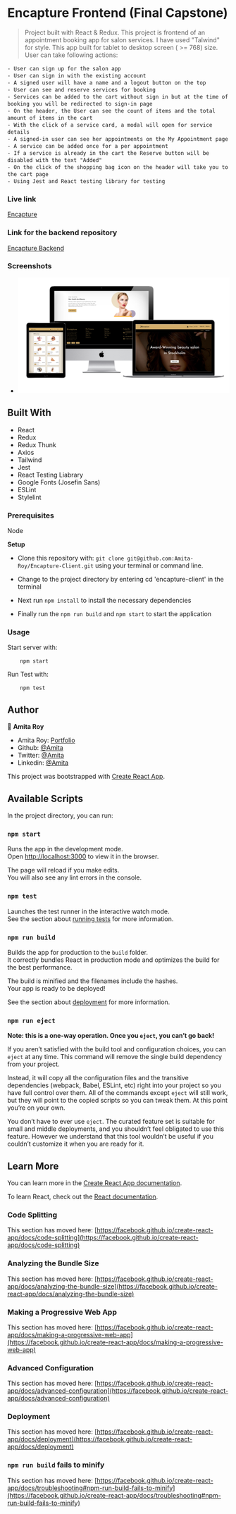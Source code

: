 # Encapture Frontend (Final Capstone)

> Project built with React & Redux. This project is frontend of an appointment booking app for salon services. I have used "Talwind" for style. This app built for tablet to desktop screen ( >= 768) size. User can take following actions:

    - User can sign up for the salon app
    - User can sign in with the existing account
    - A signed user will have a name and a logout button on the top
    - User can see and reserve services for booking
    - Services can be added to the cart without sign in but at the time of booking you will be redirected to sign-in page
    - On the header, the User can see the count of items and the total amount of items in the cart
    - With the click of a service card, a modal will open for service details 
    - A signed-in user can see her appointments on the My Appointment page
    - A service can be added once for a per appointment
    - If a service is already in the cart the Reserve button will be disabled with the text "Added"
    - On the click of the shopping bag icon on the header will take you to the cart page
    - Using Jest and React testing library for testing


### Live link
[Encapture](https://encapture-1ie8m5bhy-royamita.vercel.app/)

### Link for the backend repository
[Encapture Backend](https://github.com/Amita-Roy/Encapture-API)

### Screenshots

- ![Different Devices](./screenshots/encapture.png)

## Built With

- React
- Redux
- Redux Thunk
- Axios
- Tailwind
- Jest
- React Testing Liabrary
- Google Fonts (Josefin Sans)
- ESLint
- Stylelint


### Prerequisites

Node

**Setup**

- Clone this repository with: `git clone git@github.com:Amita-Roy/Encapture-Client.git` using your terminal or command line.

- Change to the project directory by entering cd 'encapture-client' in the terminal

- Next run `npm install` to install the necessary dependencies

- Finally run the  `npm run build` and `npm start` to start the application


### Usage

Start server with:

```
    npm start
```

Run Test with:

```
    npm test
```


## Author

👤 **Amita Roy**

- Amita Roy: [Portfolio](https://amitaroy.com/)
- Github: [@Amita](https://github.com/Amita-Roy)
- Twitter: [@Amita](https://twitter.com/AmitaRoy14)
- Linkedin: [@Amita](https://www.linkedin.com/in/amita-roy/)



This project was bootstrapped with [Create React App](https://github.com/facebook/create-react-app).

## Available Scripts

In the project directory, you can run:

### `npm start`

Runs the app in the development mode.\
Open [http://localhost:3000](http://localhost:3000) to view it in the browser.

The page will reload if you make edits.\
You will also see any lint errors in the console.

### `npm test`

Launches the test runner in the interactive watch mode.\
See the section about [running tests](https://facebook.github.io/create-react-app/docs/running-tests) for more information.

### `npm run build`

Builds the app for production to the `build` folder.\
It correctly bundles React in production mode and optimizes the build for the best performance.

The build is minified and the filenames include the hashes.\
Your app is ready to be deployed!

See the section about [deployment](https://facebook.github.io/create-react-app/docs/deployment) for more information.

### `npm run eject`

**Note: this is a one-way operation. Once you `eject`, you can’t go back!**

If you aren’t satisfied with the build tool and configuration choices, you can `eject` at any time. This command will remove the single build dependency from your project.

Instead, it will copy all the configuration files and the transitive dependencies (webpack, Babel, ESLint, etc) right into your project so you have full control over them. All of the commands except `eject` will still work, but they will point to the copied scripts so you can tweak them. At this point you’re on your own.

You don’t have to ever use `eject`. The curated feature set is suitable for small and middle deployments, and you shouldn’t feel obligated to use this feature. However we understand that this tool wouldn’t be useful if you couldn’t customize it when you are ready for it.

## Learn More

You can learn more in the [Create React App documentation](https://facebook.github.io/create-react-app/docs/getting-started).

To learn React, check out the [React documentation](https://reactjs.org/).

### Code Splitting

This section has moved here: [https://facebook.github.io/create-react-app/docs/code-splitting](https://facebook.github.io/create-react-app/docs/code-splitting)

### Analyzing the Bundle Size

This section has moved here: [https://facebook.github.io/create-react-app/docs/analyzing-the-bundle-size](https://facebook.github.io/create-react-app/docs/analyzing-the-bundle-size)

### Making a Progressive Web App

This section has moved here: [https://facebook.github.io/create-react-app/docs/making-a-progressive-web-app](https://facebook.github.io/create-react-app/docs/making-a-progressive-web-app)

### Advanced Configuration

This section has moved here: [https://facebook.github.io/create-react-app/docs/advanced-configuration](https://facebook.github.io/create-react-app/docs/advanced-configuration)

### Deployment

This section has moved here: [https://facebook.github.io/create-react-app/docs/deployment](https://facebook.github.io/create-react-app/docs/deployment)

### `npm run build` fails to minify

This section has moved here: [https://facebook.github.io/create-react-app/docs/troubleshooting#npm-run-build-fails-to-minify](https://facebook.github.io/create-react-app/docs/troubleshooting#npm-run-build-fails-to-minify)
